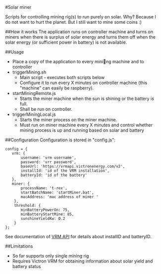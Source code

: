 #Solar miner

Scripts for controlling mining rig(s) to run purely on solar. 
Why? Because I do not want to hurt the planet. But I still want to mine some coins :)

##How it works
The application runs on controller machine and turns on miners when there is surplus of solar energy and turns them off when the solar energy (or sufficient power in battery) is not available.  


##Usage
- Place a copy of the application to every mining machine and to controller
- triggerMining.sh
	- Main script - executes both scripts below
	- Configure it to run every X minutes on controller machine (this "machine" can easily be raspberry).
- startMiningRemote.js 
	- Starts the miner machine when the sun is shining or the battery is full. 
	- Shall be run on controller. 
- triggerMiningLocal.js
	- Starts the miner process on the miner machine. 
	- Must run on miner machine every X minutes and control whether mining process is up and running based on solar and battery 

##Configuration
Configuration is stored in "config.js":

	config = {
	   vrm: {
	       username: 'vrm username',
	       password: 'vrr password',
	       baseUrl: 'https://vrmapi.victronenergy.com/v2',
	       installId: 'id of the VRM installation',
	       batteryId: 'id of the battery'
	   },
	   miner: {
	       processName: 't-rex',
	       startBatchName: 'startMiner.bat',
	       macAddress: 'mac address of miner '
	    },
	    threshold: {
	       minBatteryPowerOn: 75,
	       minBatteryStartMine: 85,
	       sunshineYieldKw: 0.2
	    }
	};


See documentation of [VRM API](https://docs.victronenergy.com/vrmapi/overview.html) for details about installID and batteryID. 

##Limitations
- So far supports only single mining rig
- Requires Victron VRM for obtaining information about solar yield and battery status




